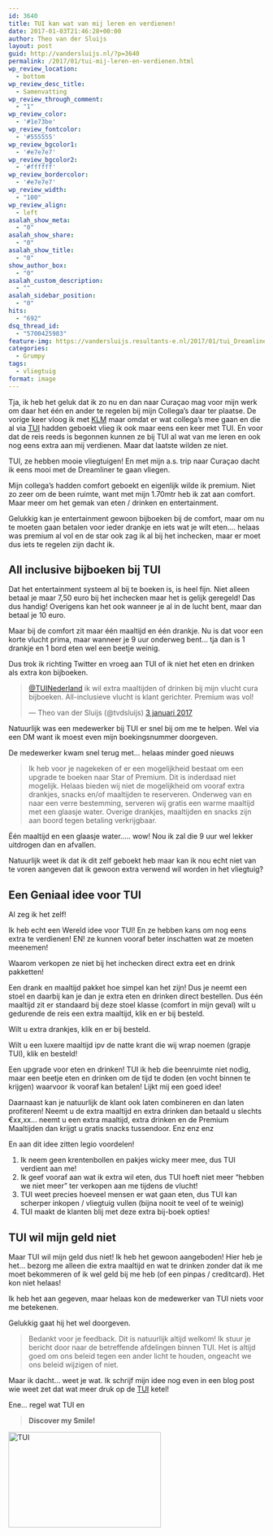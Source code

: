 ```yaml
---
id: 3640
title: TUI kan wat van mij leren en verdienen!
date: 2017-01-03T21:46:28+00:00
author: Theo van der Sluijs
layout: post
guid: http://vandersluijs.nl/?p=3640
permalink: /2017/01/tui-mij-leren-en-verdienen.html
wp_review_location:
  - bottom
wp_review_desc_title:
  - Samenvatting
wp_review_through_comment:
  - "1"
wp_review_color:
  - '#1e73be'
wp_review_fontcolor:
  - '#555555'
wp_review_bgcolor1:
  - '#e7e7e7'
wp_review_bgcolor2:
  - '#ffffff'
wp_review_bordercolor:
  - '#e7e7e7'
wp_review_width:
  - "100"
wp_review_align:
  - left
asalah_show_meta:
  - "0"
asalah_show_share:
  - "0"
asalah_show_title:
  - "0"
show_author_box:
  - "0"
asalah_custom_description:
  - ""
asalah_sidebar_position:
  - "0"
hits:
  - "692"
dsq_thread_id:
  - "5700425983"
feature-img: https://vandersluijs.resultants-e.nl/2017/01/tui_Dreamliner-e1483472432278-825x510.jpg
categories:
  - Grumpy
tags:
  - vliegtuig
format: image
---
```

Tja, ik heb het geluk dat ik zo nu en dan naar Curaçao mag voor mijn werk om daar het één en ander te regelen bij mijn Collega&#8217;s daar ter plaatse. De vorige keer vloog ik met [KLM](https://www.vandersluijs.nl/endorses/klm) maar omdat er wat collega&#8217;s mee gaan en die al via [TUI](https://www.vandersluijs.nl/endorses/tui) hadden geboekt vlieg ik ook maar eens een keer met TUI. En voor dat de reis reeds is begonnen kunnen ze bij TUI al wat van me leren en ook nog eens extra aan mij verdienen. Maar dat laatste wilden ze niet.<!--more-->

TUI, ze hebben mooie vliegtuigen! En met mijn a.s. trip naar Curaçao dacht ik eens mooi met de Dreamliner te gaan vliegen.

Mijn collega&#8217;s hadden comfort geboekt en eigenlijk wilde ik premium. Niet zo zeer om de been ruimte, want met mijn 1.70mtr heb ik zat aan comfort. Maar meer om het gemak van eten / drinken en entertainment.

Gelukkig kan je entertainment gewoon bijboeken bij de comfort, maar om nu te moeten gaan betalen voor ieder drankje en iets wat je wilt eten&#8230;. helaas was premium al vol en de star ook zag ik al bij het inchecken, maar er moet dus iets te regelen zijn dacht ik.

## All inclusive bijboeken bij TUI

Dat het entertainment systeem al bij te boeken is, is heel fijn. Niet alleen betaal je maar 7,50 euro bij het inchecken maar het is gelijk geregeld! Das dus handig! Overigens kan het ook wanneer je al in de lucht bent, maar dan betaal je 10 euro.

Maar bij de comfort zit maar één maaltijd en één drankje. Nu is dat voor een korte vlucht prima, maar wanneer je 9 uur onderweg bent&#8230; tja dan is 1 drankje en 1 bord eten wel een beetje weinig.

Dus trok ik richting Twitter en vroeg aan TUI of ik niet het eten en drinken als extra kon bijboeken.

<blockquote class="twitter-tweet" data-lang="nl">
  <p dir="ltr" lang="nl">
    <a href="https://twitter.com/TUINederland">@TUINederland</a> ik wil extra maaltijden of drinken bij mijn vlucht cura bijboeken. All-inclusieve vlucht is klant gerichter. Premium was vol!
  </p>
  
  <p>
    — Theo van der Sluijs (@tvdsluijs) <a href="https://twitter.com/tvdsluijs/status/816166617189060608">3 januari 2017</a>
  </p>
</blockquote>



Natuurlijk was een medewerker bij TUI er snel bij om me te helpen. Wel via een DM want ik moest even mijn boekingsnummer doorgeven.

De medewerker kwam snel terug met&#8230; helaas minder goed nieuws

> Ik heb voor je nagekeken of er een mogelijkheid bestaat om een upgrade te boeken naar Star of Premium. Dit is inderdaad niet mogelijk. Helaas bieden wij niet de mogelijkheid om vooraf extra drankjes, snacks en/of maaltijden te reserveren. Onderweg van en naar een verre bestemming, serveren wij gratis een warme maaltijd met een glaasje water. Overige drankjes, maaltijden en snacks zijn aan boord tegen betaling verkrijgbaar.

Één maaltijd en een glaasje water&#8230;.. wow! Nou ik zal die 9 uur wel lekker uitdrogen dan en afvallen.

Natuurlijk weet ik dat ik dit zelf geboekt heb maar kan ik nou echt niet van te voren aangeven dat ik gewoon extra verwend wil worden in het vliegtuig?

## Een Geniaal idee voor TUI

Al zeg ik het zelf!

Ik heb echt een Wereld idee voor TUI! En ze hebben kans om nog eens extra te verdienen! EN! ze kunnen vooraf beter inschatten wat ze moeten meenemen!

Waarom verkopen ze niet bij het inchecken direct extra eet en drink pakketten!

Een drank en maaltijd pakket hoe simpel kan het zijn! Dus je neemt een stoel en daarbij kan je dan je extra eten en drinken direct bestellen. Dus één maaltijd zit er standaard bij deze stoel klasse (comfort in mijn geval) wilt u gedurende de reis een extra maaltijd, klik en er bij besteld.

Wilt u extra drankjes, klik en er bij besteld.

Wilt u een luxere maaltijd ipv de natte krant die wij wrap noemen (grapje TUI), klik en besteld!

Een upgrade voor eten en drinken! TUI ik heb die beenruimte niet nodig, maar een beetje eten en drinken om de tijd te doden (en vocht binnen te krijgen) waarvoor ik vooraf kan betalen! Lijkt mij een goed idee!

Daarnaast kan je natuurlijk de klant ook laten combineren en dan laten profiteren! Neemt u de extra maaltijd en extra drinken dan betaald u slechts €xx,xx&#8230; neemt u een extra maaltijd, extra drinken en de Premium Maaltijden dan krijgt u gratis snacks tussendoor. Enz enz enz

En aan dit idee zitten legio voordelen!

  1. Ik neem geen krentenbollen en pakjes wicky meer mee, dus TUI verdient aan me!
  2. Ik geef vooraf aan wat ik extra wil eten, dus TUI hoeft niet meer &#8220;hebben we niet meer&#8221; ter verkopen aan me tijdens de vlucht!
  3. TUI weet precies hoeveel mensen er wat gaan eten, dus TUI kan scherper inkopen / vliegtuig vullen (bijna nooit te veel of te weinig)
  4. TUI maakt de klanten blij met deze extra bij-boek opties!

## TUI wil mijn geld niet

Maar TUI wil mijn geld dus niet! Ik heb het gewoon aangeboden! Hier heb je het&#8230; bezorg me alleen die extra maaltijd en wat te drinken zonder dat ik me moet bekommeren of ik wel geld bij me heb (of een pinpas / creditcard). Het kon niet helaas!

Ik heb het aan gegeven, maar helaas kon de medewerker van TUI niets voor me betekenen.

Gelukkig gaat hij het wel doorgeven.

> Bedankt voor je feedback. Dit is natuurlijk altijd welkom! Ik stuur je bericht door naar de betreffende afdelingen binnen TUI. Het is altijd goed om ons beleid tegen een ander licht te houden, ongeacht we ons beleid wijzigen of niet.

Maar ik dacht&#8230; weet je wat. Ik schrijf mijn idee nog even in een blog post wie weet zet dat wat meer druk op de [TUI](https://www.vandersluijs.nl/endorses/tui) ketel!

Ene&#8230; regel wat TUI en

> **Discover my Smile!**

<img class="alignleft wp-image-3643 size-full" src="https://vandersluijs.resultants-e.nl/2017/01/tui-logo.png" alt="TUI" width="300" height="188" />